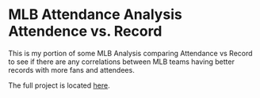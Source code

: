 # MLB Attendance Analysis Attendence vs. Record

This is my portion of some MLB Analysis comparing Attendance vs Record to see if there are any correlations between MLB teams having better records with more fans and attendees.

The full project is located [here](https://github.com/Dshashek/Red-Team-Project-1).

